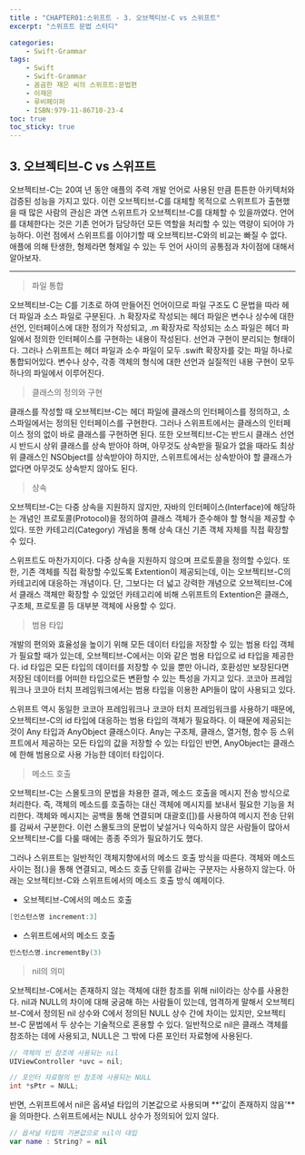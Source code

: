 ```yaml
---
title : "CHAPTER01:스위프트 - 3. 오브젝티브-C vs 스위프트"
excerpt: "스위프트 문법 스터디"

categories:
    - Swift-Grammar
tags:
    - Swift
    - Swift-Grammar
    - 꼼곰한 재은 씨의 스위프트:문법편
    - 이재은
    - 루비페이퍼
    - ISBN:979-11-86710-23-4
toc: true
toc_sticky: true
---
```


## 3. 오브젝티브-C vs 스위프트

오브젝티브-C는 20여 년 동안 애플의 주력 개발 언어로 사용된 만큼 튼튼한 아키텍처와 검증된 성능을 가지고 있다. 이런 오브젝티브-C를 대체할 목적으로 스위프트가 출현했을 때 많은 사람의 관심은 과연 스위프트가 오브젝티브-C를 대체할 수 있을까였다. 언어를 대체한다는 것은 기존 언어가 담당하던 모든 역할을 처리할 수 있는 역량이 되어야 가능하다. 이런 점에서 스위프트를 이야기할 때 오브젝티브-C와의 비교는 빠질 수 없다. 애플에 의해 탄생한, 형제라면 형제일 수 있는 두 언어 사이의 공통점과 차이점에 대해서 알아보자.

---

> 파일 통합

오브젝티브-C는 C를 기초로 하여 만들어진 언어이므로 파일 구조도 C 문법을 따라 헤더 파일과 소스 파일로 구분된다. .h 확장자로 작성되는 헤더 파일은 변수나 상수에 대한 선언, 인터페이스에 대한 정의가 작성되고, .m 확장자로 작성되는 소스 파일은 헤더 파일에서 정의한 인터페이스를 구현하는 내용이 작성된다. 선언과 구현이 분리되는 형태이다. 그러나 스위프트는 헤더 파일과 소수 파일이 모두 .swift 확장자를 갖는 파일 하나로 통합되어있다. 변수나 상수, 각종 객체의 형식에 대한 선언과 실질적인 내용 구현이 모두 하나의 파일에서 이루어진다.

> 클래스의 정의와 구현

클래스를 작성할 때 오브젝티브-C는 헤더 파일에 클래스의 인터페이스를 정의하고, 소스파일에서는 정의된 인터페이스를 구현한다. 그러나 스위프트에서는 클래스의 인터페이스 정의 없이 바로 클래스를 구현하면 된다. 또한 오브젝티브-C는 반드시 클래스 선언 시 반드시 상위 클래스를 상속 받아야 하며, 아무것도 상속받을 필요가 없을 때라도 최상위 클래스인 NSObject를 상속받아야 하지만, 스위프트에서는 상속받아야 할 클래스가 없다면 아무것도 상속받지 않아도 된다.

> 상속 

오브젝티브-C는 다중 상속을 지원하지 않지만, 자바의 인터페이스(Interface)에 해당하는 개념인 프로토콜(Protocol)을 정의하여 클래스 객체가 준수해야 할 형식을 제공할 수 있다. 또한 카테고리(Category) 개념을 통해 상속 대신 기존 객체 자체를 직접 확장할 수 있다.

스위프트도 마찬가지이다. 다중 상속을 지원하지 않으며 프로토콜을 정의할 수있다. 또한, 기존 객체를 직접 확장할 수있도록 Extention이 제공되는데, 이는 오브젝티브-C의 카테고리에 대응하는 개념이다. 단, 그보다는 더 넓고 강력한 개념으로 오브젝티브-C에서 클래스 객체만 확장할 수 있었던 카테고리에 비해 스위프트의 Extention은 클래스, 구조체, 프로토콜 등 대부분 객체에 사용할 수 있다.

> 범용 타입

개발의 편의와 효율성을 높이기 위해 모든 데이터 타입을 저장할 수 있는 범용 타입 객체가 필요할 때가 있는데, 오브젝티브-C에서는 이와 같은 범용 타입으로 id 타입을 제공한다. id 타입은 모든 타입의 데이터를 저장할 수 있을 뿐만 아니라, 호환성만 보장된다면 저장된 데이터를 어떠한 타입으로든 변환할 수 있는 특성을 가지고 있다. 코코아 프레임워크나 코코아 터치 프레임워크에서는 범용 타입을 이용한 API들이 많이 사용되고 있다.

스위프트 역시 동일한 코코아 프레임워크나 코코아 터치 프레임워크를 사용하기 때문에, 오브젝티브-C의 id 타입에 대응하는 범용 타입의 객체가 필요하다. 이 때문에 제공되는 것이 Any 타입과 AnyObject 클래스이다. Any는 구조체, 클래스, 열거형, 함수 등 스위프트에서 제공하는 모든 타입의 값을 저장할 수 있는 타입인 반면, AnyObject는 클래스에 한해 범용으로 사용 가능한 데이터 타입이다.

> 메소드 호출

오브젝티브-C는 스몰토크의 문법을 차용한 결과, 메소드 호출을 메시지 전송 방식으로 처리한다. 즉, 객체의 메소드를 호출하는 대신 객체에 메시지를 보내서 필요한 기능을 처리한다. 객체와 메시지는 공백을 통해 연결되며 대괄호([])를 사용하여 메시지 전송 단위를 감싸서 구분한다. 이런 스몰토크의 문법이 낯설거나 익숙하지 않은 사람들이 많아서 오브젝티브-C를 다룰 때에는 종종 주의가 필요하기도 했다.

그러나 스위프트는 일반적인 객체지향에서의 메소드 호출 방식을 따른다. 객체와 메소드 사이는 점(.)을 통해 연결되고, 메소드 호출 단위를 감싸는 구분자는 사용하지 않는다. 아래는 오브젝티브-C와 스위프트에서의 메소드 호출 방식 예제이다.

- 오브젝티브-C에서의 메소드 호출
```objectivec
[인스턴스명 increment:3]
```

- 스위프트에서의 메소드 호출
```swift
인스턴스명.incrementBy(3)
```

> nil의 의미

오브젝티브-C에서는 존재하지 않는 객체에 대한 참조를 위해 nil이라는 상수를 사용한다. nil과 NULL의 차이에 대해 궁굼해 하는 사람들이 있는데, 엄격하게 말해서 오브젝티브-C에서 정의된 nil 상수와 C에서 정의된 NULL 상수 간에 차이는 있지만, 오브젝티브-C 문법에서 두 상수는 기술적으로 혼용할 수 있다. 일반적으로 nil은 클래스 객체를 참조하는 데에 사용되고, NULL은 그 밖에 다른 포인터 자료형에 사용된다.

```objectivec
// 객체의 빈 참조에 사용되는 nil
UIViewController *uvc = nil;

// 포인터 자료형의 빈 참조에 사용되는 NULL
int *sPtr = NULL;
```

반면, 스위프트에서 nil은 옵셔널 타입의 기본값으로 사용되며 **'값이 존재하지 않음'**을 의마한다. 스위프트에서는 NULL 상수가 정의되어 있지 않다.

```swift
// 옵셔널 타입의 기본값으로 nil이 대입
var name : String? = nil
```
